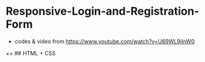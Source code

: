 # Responsive-Login-and-Registration-Form

+ codes & video from https://www.youtube.com/watch?v=U69WL9jInW0

++ ## HTML + CSS
